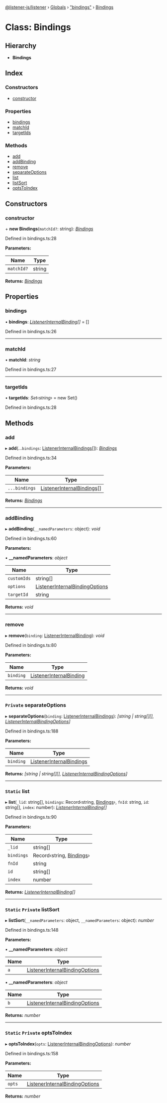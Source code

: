 [@listener-js/listener](../README.md) › [Globals](../globals.md) › ["bindings"](../modules/_bindings_.md) › [Bindings](_bindings_.bindings.md)

# Class: Bindings

## Hierarchy

* **Bindings**

## Index

### Constructors

* [constructor](_bindings_.bindings.md#constructor)

### Properties

* [bindings](_bindings_.bindings.md#bindings)
* [matchId](_bindings_.bindings.md#matchid)
* [targetIds](_bindings_.bindings.md#targetids)

### Methods

* [add](_bindings_.bindings.md#add)
* [addBinding](_bindings_.bindings.md#addbinding)
* [remove](_bindings_.bindings.md#remove)
* [separateOptions](_bindings_.bindings.md#private-separateoptions)
* [list](_bindings_.bindings.md#static-list)
* [listSort](_bindings_.bindings.md#static-private-listsort)
* [optsToIndex](_bindings_.bindings.md#static-private-optstoindex)

## Constructors

###  constructor

\+ **new Bindings**(`matchId?`: string): *[Bindings](_bindings_.bindings.md)*

Defined in bindings.ts:28

**Parameters:**

Name | Type |
------ | ------ |
`matchId?` | string |

**Returns:** *[Bindings](_bindings_.bindings.md)*

## Properties

###  bindings

• **bindings**: *[ListenerInternalBinding](../interfaces/_bindings_.listenerinternalbinding.md)[]* =  []

Defined in bindings.ts:26

___

###  matchId

• **matchId**: *string*

Defined in bindings.ts:27

___

###  targetIds

• **targetIds**: *Set‹string›* =  new Set()

Defined in bindings.ts:28

## Methods

###  add

▸ **add**(...`bindings`: [ListenerInternalBindings](../modules/_bindings_.md#listenerinternalbindings)[]): *[Bindings](_bindings_.bindings.md)*

Defined in bindings.ts:34

**Parameters:**

Name | Type |
------ | ------ |
`...bindings` | [ListenerInternalBindings](../modules/_bindings_.md#listenerinternalbindings)[] |

**Returns:** *[Bindings](_bindings_.bindings.md)*

___

###  addBinding

▸ **addBinding**(`__namedParameters`: object): *void*

Defined in bindings.ts:60

**Parameters:**

▪ **__namedParameters**: *object*

Name | Type |
------ | ------ |
`customIds` | string[] |
`options` | [ListenerInternalBindingOptions](../interfaces/_bindings_.listenerinternalbindingoptions.md) |
`targetId` | string |

**Returns:** *void*

___

###  remove

▸ **remove**(`binding`: [ListenerInternalBinding](../interfaces/_bindings_.listenerinternalbinding.md)): *void*

Defined in bindings.ts:80

**Parameters:**

Name | Type |
------ | ------ |
`binding` | [ListenerInternalBinding](../interfaces/_bindings_.listenerinternalbinding.md) |

**Returns:** *void*

___

### `Private` separateOptions

▸ **separateOptions**(`binding`: [ListenerInternalBindings](../modules/_bindings_.md#listenerinternalbindings)): *[string | string[][], [ListenerInternalBindingOptions](../interfaces/_bindings_.listenerinternalbindingoptions.md)]*

Defined in bindings.ts:188

**Parameters:**

Name | Type |
------ | ------ |
`binding` | [ListenerInternalBindings](../modules/_bindings_.md#listenerinternalbindings) |

**Returns:** *[string | string[][], [ListenerInternalBindingOptions](../interfaces/_bindings_.listenerinternalbindingoptions.md)]*

___

### `Static` list

▸ **list**(`_lid`: string[], `bindings`: Record‹string, [Bindings](_bindings_.bindings.md)›, `fnId`: string, `id`: string[], `index`: number): *[ListenerInternalBinding](../interfaces/_bindings_.listenerinternalbinding.md)[]*

Defined in bindings.ts:90

**Parameters:**

Name | Type |
------ | ------ |
`_lid` | string[] |
`bindings` | Record‹string, [Bindings](_bindings_.bindings.md)› |
`fnId` | string |
`id` | string[] |
`index` | number |

**Returns:** *[ListenerInternalBinding](../interfaces/_bindings_.listenerinternalbinding.md)[]*

___

### `Static` `Private` listSort

▸ **listSort**(`__namedParameters`: object, `__namedParameters`: object): *number*

Defined in bindings.ts:148

**Parameters:**

▪ **__namedParameters**: *object*

Name | Type |
------ | ------ |
`a` | [ListenerInternalBindingOptions](../interfaces/_bindings_.listenerinternalbindingoptions.md) |

▪ **__namedParameters**: *object*

Name | Type |
------ | ------ |
`b` | [ListenerInternalBindingOptions](../interfaces/_bindings_.listenerinternalbindingoptions.md) |

**Returns:** *number*

___

### `Static` `Private` optsToIndex

▸ **optsToIndex**(`opts`: [ListenerInternalBindingOptions](../interfaces/_bindings_.listenerinternalbindingoptions.md)): *number*

Defined in bindings.ts:158

**Parameters:**

Name | Type |
------ | ------ |
`opts` | [ListenerInternalBindingOptions](../interfaces/_bindings_.listenerinternalbindingoptions.md) |

**Returns:** *number*

